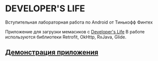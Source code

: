 # DEVELOPER'S LIFE
Вступительная лабораторная работа по Android от Тинькофф Финтех

Приложение для загрузки мемасиков с [Developer's Life](https://developerslife.ru)
В работе используются библиотеки Retrofit, OkHttp, RxJava, Glide.

## [Демонстрация приложения](https://i.imgur.com/ypteZ90.mp4)
